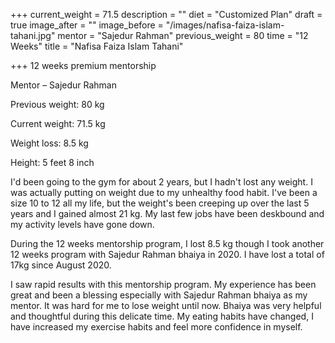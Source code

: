 +++
current_weight = 71.5
description = ""
diet = "Customized Plan"
draft = true
image_after = ""
image_before = "/images/nafisa-faiza-islam-tahani.jpg"
mentor = "Sajedur Rahman"
previous_weight = 80
time = "12 Weeks"
title = "Nafisa Faiza Islam Tahani"

+++
12 weeks premium mentorship

Mentor – Sajedur Rahman

Previous weight: 80 kg

Current weight: 71.5 kg

Weight loss: 8.5 kg

Height: 5 feet 8 inch

I'd been going to the gym for about 2 years, but I hadn't lost any weight. I was actually putting on weight due to my unhealthy food habit. I've been a size 10 to 12 all my life, but the weight's been creeping up over the last 5 years and I gained almost 21 kg. My last few jobs have been deskbound and my activity levels have gone down.

During the 12 weeks mentorship program, I lost 8.5 kg though I took another 12 weeks program with Sajedur Rahman bhaiya in 2020. I have lost a total of 17kg since August 2020.

I saw rapid results with this mentorship program. My experience has been great and been a blessing especially with Sajedur Rahman bhaiya as my mentor. It was hard for me to lose weight until now. Bhaiya was very helpful and thoughtful during this delicate time. My eating habits have changed, I have increased my exercise habits and feel more confidence in myself.